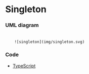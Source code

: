 # Singleton

### UML diagram
<code>
    ![singleton](img/singleton.svg)
</code>

### Code
 - [TypeScript](singleton.ts)
